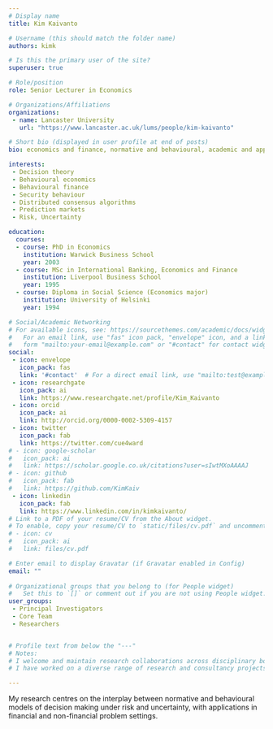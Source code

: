 ```yaml
---
# Display name
title: Kim Kaivanto 

# Username (this should match the folder name)
authors: kimk

# Is this the primary user of the site?
superuser: true

# Role/position 
role: Senior Lecturer in Economics

# Organizations/Affiliations
organizations:
 - name: Lancaster University
   url: "https://www.lancaster.ac.uk/lums/people/kim-kaivanto" 

# Short bio (displayed in user profile at end of posts)
bio: economics and finance, normative and behavioural, academic and applied 

interests:
 - Decision theory
 - Behavioural economics
 - Behavioural finance
 - Security behaviour
 - Distributed consensus algorithms
 - Prediction markets
 - Risk, Uncertainty

education:
  courses:
  - course: PhD in Economics
    institution: Warwick Business School
    year: 2003
  - course: MSc in International Banking, Economics and Finance
    institution: Liverpool Business School
    year: 1995
  - course: Diploma in Social Science (Economics major)
    institution: University of Helsinki
    year: 1994

# Social/Academic Networking
# For available icons, see: https://sourcethemes.com/academic/docs/widgets/#icons
#   For an email link, use "fas" icon pack, "envelope" icon, and a link in the
#   form "mailto:your-email@example.com" or "#contact" for contact widget.
social:
 - icon: envelope
   icon_pack: fas
   link: '#contact'  # For a direct email link, use "mailto:test@example.org".
 - icon: researchgate
   icon_pack: ai
   link: https://www.researchgate.net/profile/Kim_Kaivanto
 - icon: orcid
   icon_pack: ai
   link: http://orcid.org/0000-0002-5309-4157
 - icon: twitter
   icon_pack: fab
   link: https://twitter.com/cue4ward
# - icon: google-scholar
#   icon_pack: ai
#   link: https://scholar.google.co.uk/citations?user=sIwtMXoAAAAJ
# - icon: github
#   icon_pack: fab
#   link: https://github.com/KimKaiv
 - icon: linkedin
   icon_pack: fab
   link: https://www.linkedin.com/in/kimkaivanto/  
# Link to a PDF of your resume/CV from the About widget.
# To enable, copy your resume/CV to `static/files/cv.pdf` and uncomment the lines below.  
# - icon: cv
#   icon_pack: ai
#   link: files/cv.pdf

# Enter email to display Gravatar (if Gravatar enabled in Config)
email: ""
  
# Organizational groups that you belong to (for People widget)
#   Set this to `[]` or comment out if you are not using People widget.  
user_groups: 
 - Principal Investigators
 - Core Team
 - Researchers


# Profile text from below the "---"
# Notes:
# I welcome and maintain research collaborations across disciplinary boundaries, ranging from computer science to philosphy of science, from psychology to mathematics. 
# I have worked on a diverse range of research and consultancy projects, including such special topics such as investor sentiment, security behaviour, civil aerospace R&D support schemes, air transport CO2 emissions, venture capital, the exploitation of social science research, and airport slot allocation rulings. 

---
```

My research centres on the interplay between normative and behavioural models of decision 
making under risk and uncertainty, with applications in financial and non-financial problem settings. 




